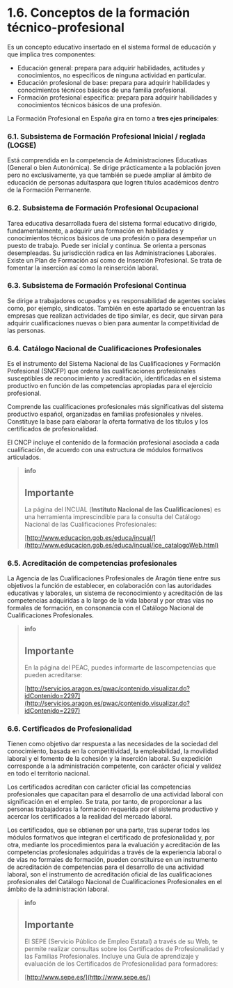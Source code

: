# 1.6. Conceptos de la formación técnico-profesional

Es un concepto educativo insertado en el sistema formal de educación y que implica tres componentes:

* Educación general: prepara para adquirir habilidades, actitudes y conocimientos, no específicos de ninguna actividad en particular.
* Educación profesional de base: prepara para adquirir habilidades y conocimientos técnicos básicos de una familia profesional.
* Formación profesional específica: prepara para adquirir habilidades y conocimientos técnicos básicos de una profesión.

La Formación Profesional en España gira en torno a **tres ejes principales**:

### 6.1. Subsistema de Formación Profesional Inicial / reglada \(LOGSE\)

Está comprendida en la competencia de Administraciones Educativas \(General o bien Autonómica\). Se dirige prácticamente a la población joven pero no exclusivamente, ya que también se puede ampliar al ámbito de educación de personas adultaspara que logren títulos académicos dentro de la Formación Permanente.

### 6.2. Subsistema de Formación Profesional Ocupacional

Tarea educativa desarrollada fuera del sistema formal educativo dirigido, fundamentalmente, a adquirir una formación en habilidades y conocimientos técnicos básicos de una profesión o para desempeñar un puesto de trabajo. Puede ser inicial y continua. Se orienta a personas desempleadas. Su jurisdicción radica en las Administraciones Laborales. Existe un Plan de Formación así como de Inserción Profesional. Se trata de fomentar la inserción así como la reinserción laboral.

### 6.3. Subsistema de Formación Profesional Continua

Se dirige a trabajadores ocupados y es responsabilidad de agentes sociales como, por ejemplo, sindicatos. También en este apartado se encuentran las empresas que realizan actividades de tipo similar, es decir, que sirvan para adquirir cualificaciones nuevas o bien para aumentar la competitividad de las personas.

### 6.4. Catálogo Nacional de Cualificaciones Profesionales

Es el instrumento del Sistema Nacional de las Cualificaciones y Formación Profesional \(SNCFP\) que ordena las cualificaciones profesionales susceptibles de reconocimiento y acreditación, identificadas en el sistema productivo en función de las competencias apropiadas para el ejercicio profesional.

Comprende las cualificaciones profesionales más significativas del sistema productivo español, organizadas en familias profesionales y niveles. Constituye la base para elaborar la oferta formativa de los títulos y los certificados de profesionalidad.

El CNCP incluye el contenido de la formación profesional asociada a cada cualificación, de acuerdo con una estructura de módulos formativos articulados.

> **info**
>
> ## Importante
>
> La página del INCUAL \(**Instituto Nacional de las Cualificaciones**\) es una herramienta  imprescindible para la consulta del Catálogo Nacional de las Cualificaciones Profesionales:
>
> [http://www.educacion.gob.es/educa/incual/](http://www.educacion.gob.es/educa/incual/ice_catalogoWeb.html)

### 6.5. Acreditación de competencias profesionales

La Agencia de las Cualificaciones Profesionales de Aragón tiene entre sus objetivos la función de establecer, en colaboración con las autoridades educativas y laborales, un sistema de reconocimiento y acreditación de las competencias adquiridas a lo largo de la vida laboral y por otras vías no formales de formación, en consonancia con el Catálogo Nacional de Cualificaciones Profesionales.

> **info**
>
> ## Importante
>
> En la página del PEAC, puedes informarte de lascompetencias que pueden acreditarse:
>
> [http://servicios.aragon.es/pwac/contenido.visualizar.do?idContenido=2297](http://servicios.aragon.es/pwac/contenido.visualizar.do?idContenido=2297)

### 6.6. Certificados de Profesionalidad

Tienen como objetivo dar respuesta a las necesidades de la sociedad del conocimiento, basada en la competitividad, la empleabilidad, la movilidad laboral y el fomento de la cohesión y la inserción laboral. Su expedición corresponde a la administración competente, con carácter oficial y validez en todo el territorio nacional.

Los certificados acreditan con carácter oficial las competencias profesionales que capacitan para el desarrollo de una actividad laboral con significación en el empleo. Se trata, por tanto, de proporcionar a las personas trabajadoras la formación requerida por el sistema productivo y acercar los certificados a la realidad del mercado laboral.

Los certificados, que se obtienen por una parte, tras superar todos los módulos formativos que integran el certificado de profesionalidad y, por otra, mediante los procedimientos para la evaluación y acreditación de las competencias profesionales adquiridas a través de la experiencia laboral o de vías no formales de formación, pueden constituirse en un instrumento de acreditación de competencias para el desarrollo de una actividad laboral, son el instrumento de acreditación oficial de las cualificaciones profesionales del Catálogo Nacional de Cualificaciones Profesionales en el ámbito de la administración laboral.

> **info**
>
> ## Importante
>
> El SEPE \(Servicio Público de Empleo Estatal\) a través de su Web, te permite realizar consultas sobre los Certificados de Profesionalidad y las Familias Profesionales. Incluye una Guía de aprendizaje y evaluación de los Certificados de Profesionalidad para formadores:
>
> [http://www.sepe.es/](http://www.sepe.es/)



